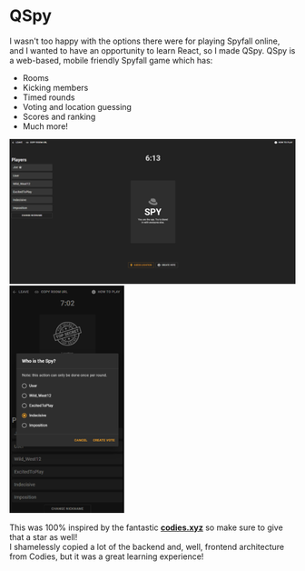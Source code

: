# QSpy
I wasn't too happy with the options there were for playing Spyfall online, and I wanted to have an opportunity to learn React, so I made QSpy.
QSpy is a web-based, mobile friendly Spyfall game which has:
- Rooms
- Kicking members
- Timed rounds
- Voting and location guessing
- Scores and ranking
- Much more!

<img src="/.github/docs/ss3.png" width="800px"><img src="/.github/docs/ss2.png" height="400px">

This was 100% inspired by the fantastic **[codies.xyz](https://github.com/zikaeroh/codies)** so make sure to give that a star as well!<br>
I shamelessly copied a lot of the backend and, well, frontend architecture from Codies, but it was a great learning experience!
